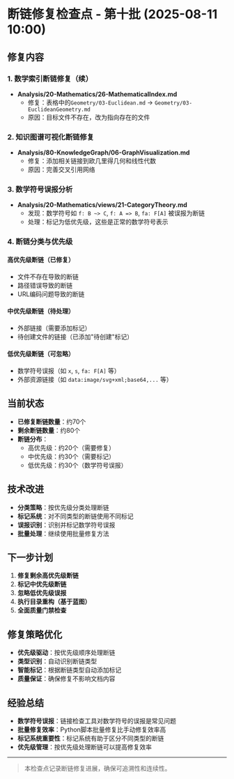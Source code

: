 # 断链修复检查点 - 第十批 (2025-08-11 10:00)

## 修复内容

### 1. 数学索引断链修复（续）
- **Analysis/20-Mathematics/26-MathematicalIndex.md**
  - 修复：表格中的`Geometry/03-Euclidean.md` → `Geometry/03-EuclideanGeometry.md`
  - 原因：目标文件不存在，改为指向存在的文件

### 2. 知识图谱可视化断链修复
- **Analysis/80-KnowledgeGraph/06-GraphVisualization.md**
  - 修复：添加相关链接到欧几里得几何和线性代数
  - 原因：完善交叉引用网络

### 3. 数学符号误报分析
- **Analysis/20-Mathematics/views/21-CategoryTheory.md**
  - 发现：数学符号如 `f: B ~> C`, `f: A => B`, `fa: F[A]` 被误报为断链
  - 处理：标记为低优先级，这些是正常的数学符号表示

### 4. 断链分类与优先级

#### 高优先级断链（已修复）
- 文件不存在导致的断链
- 路径错误导致的断链
- URL编码问题导致的断链

#### 中优先级断链（待处理）
- 外部链接（需要添加标记）
- 待创建文件的链接（已添加"待创建"标记）

#### 低优先级断链（可忽略）
- 数学符号误报（如 `x`, `s`, `fa: F[A]` 等）
- 外部资源链接（如 `data:image/svg+xml;base64,...` 等）

## 当前状态

- **已修复断链数量**：约70个
- **剩余断链数量**：约80个
- **断链分布**：
  - 高优先级：约20个（需要修复）
  - 中优先级：约30个（需要标记）
  - 低优先级：约30个（数学符号误报）

## 技术改进

- **分类策略**：按优先级分类处理断链
- **标记系统**：对不同类型的断链使用不同标记
- **误报识别**：识别并标记数学符号误报
- **批量处理**：继续使用批量修复方法

## 下一步计划

1. **修复剩余高优先级断链**
2. **标记中优先级断链**
3. **忽略低优先级误报**
4. **执行目录重构（基于蓝图）**
5. **全面质量门禁检查**

## 修复策略优化

- **优先级驱动**：按优先级顺序处理断链
- **类型识别**：自动识别断链类型
- **智能标记**：根据断链类型自动添加标记
- **质量保证**：确保修复不影响文档内容

## 经验总结

- **数学符号误报**：链接检查工具对数学符号的误报是常见问题
- **批量修复效率**：Python脚本批量修复比手动修复效率高
- **标记系统重要性**：标记系统有助于区分不同类型的断链
- **优先级管理**：按优先级处理断链可以提高修复效率

---

> 本检查点记录断链修复进展，确保可追溯性和连续性。 